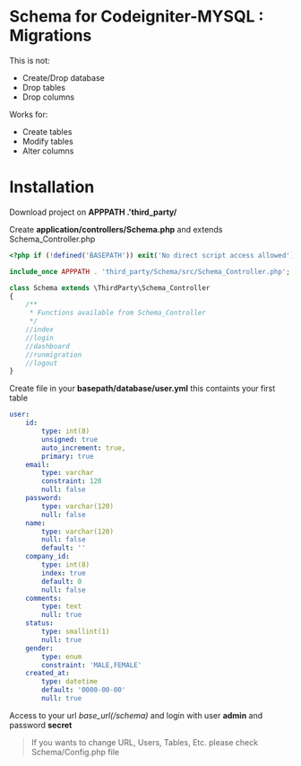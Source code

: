 # Schema for Codeigniter-MYSQL : Migrations

This is not:
  - Create/Drop database
  - Drop tables
  - Drop columns

Works for:
  - Create tables
  - Modify tables
  - Alter columns

# Installation

Download project on **APPPATH .'third_party/**

Create **application/controllers/Schema.php** and extends Schema_Controller.php
```php
<?php if (!defined('BASEPATH')) exit('No direct script access allowed');

include_once APPPATH . 'third_party/Schema/src/Schema_Controller.php';

class Schema extends \ThirdParty\Schema_Controller
{
	/**
	 * Functions available from Schema_Controller
	 */
	//index
	//login
	//dashboard
	//runmigration
	//logout
}
```

Create file in your **basepath/database/user.yml** this containts your first table
```yaml
user:
    id:
        type: int(8)
        unsigned: true
        auto_increment: true,
        primary: true
    email:
        type: varchar
        constraint: 120
        null: false
    password:
        type: varchar(120)
        null: false
    name:
        type: varchar(120)
        null: false
        default: ''
    company_id:
        type: int(8)
        index: true
        default: 0
        null: false
    comments:
        type: text
        null: true
    status:
        type: smallint(1)
        null: true
    gender:
        type: enum
        constraint: 'MALE,FEMALE'
    created_at:
        type: datetime
        default: '0000-00-00'
        null: true
```
Access to your url *base_url(/schema)* and login with user **admin** and password **secret**

> If you wants to change URL, Users, Tables, Etc. please check Schema/Config.php file

